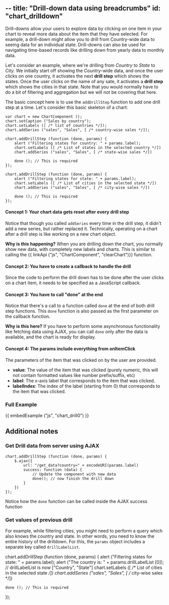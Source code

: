 --
title: "Drill-down data using breadcrumbs"
id: "chart_drilldown"
--

Drill-downs allow your users to explore data by clicking on one item in your chart to reveal more data about the item that they have selected. For example, a drill-down might allow you to drill from Country-wide data to seeing data for an individual state. Drill-downs can also be used for navigating time-based records like drilling down from yearly data to monthly data.

Let's consider an example, where we're drilling from *Country* to *State* to *City*. We initially start off showing the *Country*-wide data, and once the user clicks on one country, it activates the next **drill step** which shows the states. Once the user clicks on the name of any sate, it activates a **drill step** which shows the cities in that state. Note that you would normally have to do a bit of filtering and aggregation but we will not be covering that here.

The basic concept here is to use the `addDrillStep` function to add one drill step at a time. Let's consider this basic skeleton of a chart:

~~~
var chart = new ChartComponent ();
chart.setCaption ("Sales by country");
chart.setLabels ([ /* list of countries */]);
chart.addSeries ("sales", "Sales", [ /* country-wise sales */]);

chart.addDrillStep (function (done, params) {
    alert ("Filtering states for country: " + params.label);
    chart.setLabels ([ /* List of states in the selected country */])
    chart.addSeries ("sales", "Sales", [ /* state-wise sales */])

    done (); // This is required
});

chart.addDrillStep (function (done, params) {
    alert ("Filtering states for state: " + params.label);
    chart.setLabels ([ /* List of cities in the selected state */])
    chart.addSeries ("sales", "Sales", [ /* city-wise sales */])

    done (); // This is required
});
~~~

#### Concept 1: Your chart data gets reset after every drill step

Notice that though you called `addSeries` every time in the drill step, it didn't add a new series, but rather replaced it. Technically, operating on a chart after a drill step is like working on a new chart object.

**Why is this happening?** When you are drilling down the chart, you normally show new data, with completely new labels and charts. This is similar to calling the {{ linkApi ("js", "ChartComponent", "clearChart")}} function.

#### Concept 2: You have to create a callback to handle the drill

Since the code to perform the drill down has to be done after the user clicks on a chart item, it needs to be specified as a JavaScript callback.

#### Concept 3: You have to call "done" at the end

Notice that there's a call to a function called `done` at the end of both drill step functions. This `done` function is also passed as the first parameter on the callback function.

**Why is this here?** If you have to perform some asynchronous functionality like fetching data using AJAX, you can call `done` only after the data is available, and the chart is ready for display.

#### Concept 4: The params include everything from onItemClick

The parameters of the item that was clicked on by the user are provided. 

* **value**: The value of the item that was clicked (purely numeric, this will not contain formatted values like number prefix/suffix, etc)
* **label**: The x-axis label that corresponds to the item that was clicked.
* **labelIndex**: The index of the label (starting from 0) that corresponds to the item that was clicked.

### Full Example

{{ embedExample ("js", "chart_drill0") }}

## Additional notes

### Get Drill data from server using AJAX

~~~
chart.addDrillStep (function (done, params) {
    $.ajax({
        url: "/get_data?country=" + encodeURI(params.label)
        success: function (data) {
            // Update the component with new data
            done(); // now finish the drill down
        }
    })
});
~~~

Notice how the `done` function can be called inside the AJAX success function

### Get values of previous drill 

For example, while filtering cities, you might need to perform a query which also knows the country and state. In other words, you need to know the entire history of the drilldown. For this, the `params` object includes a separate key called `drillLabelList`. 

chart.addDrillStep (function (done, params) {
    alert ("Filtering states for state: " + params.label);
    alert ("The country is: " + params.drillLabelList [0]); // drillLabelList is now ["Country", "State"]
    chart.setLabels ([ /* List of cities in the selected state */])
    chart.addSeries ("sales", "Sales", [ /* city-wise sales */])

    done (); // This is required
});

